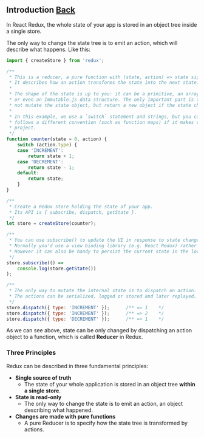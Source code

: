 ## Introduction [Back](./../react_redux.md)

In React Redux, the whole state of your app is stored in an object tree inside a single store.

The only way to change the state tree is to emit an action, which will describe what happens. Like this:

```js
import { createStore } from 'redux';

/**
 * This is a reducer, a pure function with (state, action) => state signature.
 * It describes how an action transforms the state into the next state.
 *
 * The shape of the state is up to you: it can be a primitive, an array, an object,
 * or even an Immutable.js data structure. The only important part is that you should
 * not mutate the state object, but return a new object if the state changes.
 *
 * In this example, we use a `switch` statement and strings, but you can use a helper that
 * follows a different convention (such as function maps) if it makes sense for your
 * project.
 */
function counter(state = 0, action) {
    switch (action.type) {
    case 'INCREMENT':
        return state + 1;
    case 'DECREMENT':
        return state - 1;
    default:
        return state;
    }
}

/** 
 * Create a Redux store holding the state of your app.
 * Its API is { subscribe, dispatch, getState }.
 */
let store = createStore(counter);

/**
 * You can use subscribe() to update the UI in response to state changes.
 * Normally you'd use a view binding library (e.g. React Redux) rather than subscribe() directly.
 * However it can also be handy to persist the current state in the localStorage.
 */
store.subscribe(() =>
    console.log(store.getState())
);

/**
 * The only way to mutate the internal state is to dispatch an action.
 * The actions can be serialized, logged or stored and later replayed.
 */
store.dispatch({ type: 'INCREMENT' });      /** => 1    */
store.dispatch({ type: 'INCREMENT' });      /** => 2    */
store.dispatch({ type: 'DECREMENT' });      /** => 1    */
```

As we can see above, state can be only changed by dispatching an action object to a function, which is called **Reducer** in Redux.

### Three Principles

Redux can be described in three fundamental principles:

- **Single source of truth**
    - The state of your whole application is stored in an object tree **within a single store**.
- **State is read-only**
    - The only way to change the state is to emit an action, an object describing what happened.
- **Changes are made with pure functions**
    - A pure Reducer is to specify how the state tree is transformed by actions.